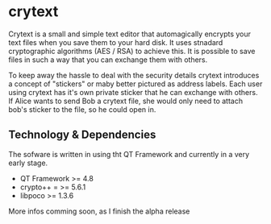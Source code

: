 crytext
=======

Crytext is a small and simple text editor that automagically encrypts your text files when you save them to your hard disk. It uses stnadard cryptographic algorithms (AES / RSA) to achieve this. It is possible to save files in such a way that you can exchange them with others.

To keep away the hassle to deal with the security details crytext introduces a concept of "stickers" or maby better pictured as address labels. Each user using crytext has it's own private sticker that he can exchange with others. If Alice wants to send Bob a crytext file, she would only need to attach bob's sticker to the file, so he could open in.

## Technology & Dependencies
The sofware is written in using tht QT Framework and currently in a very early stage.

- QT Framework >= 4.8
- crypto++ = >= 5.6.1
- libpoco >= 1.3.6


More infos comming soon, as I finish the alpha release
